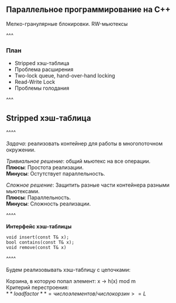## Параллельное программирование на C++

Мелко-гранулярные блокировки. RW-мьютексы

^^^

### План

* Stripped хэш-таблица
* Проблема расширения
* Two-lock queue, hand-over-hand locking
* Read-Write Lock
* Проблемы голодания

^^^

## Stripped хэш-таблица

^^^^

*Задача*: реализовать контейнер для работы в многопоточном окружении.

*Тривиальное решение*: общий мьютекс на все операции.<br>
**Плюсы**: Простота реализации.<br>
**Минусы**: Остутствует параллельность.<br>

*Сложное решение*: Защитить разные части контейнера разными мьютексами.<br>
**Плюсы**: Параллельность.<br>
**Минусы**: Сложность реализации.<br>

^^^^

**Интерфейс хэш-таблицы**
```
void insert(const T& x);
bool contains(const T& x);
void remove(const T& x)
```

^^^^

Будем реализовывать хэш-таблицу с цепочками:

Корзина, в которую попал элемент: x -> h(x) mod m<br>
Критерий перестроения:<br>
$**load factor** = число элементов / число корзин >= L$